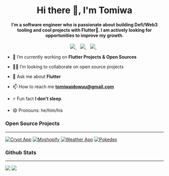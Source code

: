 <h1 align="center">Hi there 👋, I'm Tomiwa</h1>

<h4 align="center">I'm a software engineer who is passionate about building Defi/Web3 tooling and cool projects with Flutter💙. I am actively looking for opportunities to improve my growth.</h4>

<p align='center'>
<a href="https://twitter.com/cscoder_" target="_blank">
  <img src="https://img.shields.io/badge/twitter-%231DA1F2.svg?&style=for-the-badge&logo=twitter&logoColor=white" />
</a>&nbsp;&nbsp;
<a href="mailto:tomiwaidowuu@gmail.com" target="_blank">
  <img src="https://img.shields.io/badge/email-%23D14836.svg?&style=for-the-badge&logo=gmail&logoColor=white" />
</a>&nbsp;&nbsp;
<a href="https://www.linkedin.com/in/cscoder/" target="_blank">
  <img src="https://img.shields.io/badge/linkedin-%230077B5.svg?&style=for-the-badge&logo=linkedin&logoColor=white" />
</a>&nbsp;&nbsp;
<!-- <img src="https://gpvc.arturio.dev/o-ifeanyi" /> -->
</p>

- 🔭 I’m currently working on **Flutter Projects & Open Sources**

<!-- - 🌱 I’m currently learning **Swift** -->

- 🧑‍💻 I’m looking to collaborate on open source projects

- 💬 Ask me about **Flutter**

- 📫 How to reach me **tomiwaidowuu@gmail.com**

- ⚡ Fun fact **I don't sleep**

- 😄 Pronouns: he/him/his

### Open Source Projects
<hr>

[![Cryot App](https://github-readme-stats.vercel.app/api/pin/?username=cscoderr&theme=merko&repo=crypto_wallet_app)](https://github.com/cscoderr/crypto_wallet_app)
[![Myshopify](https://github-readme-stats.vercel.app/api/pin/?username=cscoderr&theme=merko&repo=myshopify)](https://github.com/cscoderr/myshopify)
[![Weather App](https://github-readme-stats.vercel.app/api/pin/?username=cscoderr&theme=merko&repo=weather_app)](https://github.com/cscoderr/weather_app)
[![Pokedex](https://github-readme-stats.vercel.app/api/pin/?username=cscoderr&theme=merko&repo=Pokedex)](https://github.com/cscoderr/Pokedex)

### Github Stats
<hr>
<span>
  <img src ="https://github-readme-stats.vercel.app/api?username=cscoderr&theme=merko&show_icons=true&locale=en">
  <img src ="https://github-readme-streak-stats.herokuapp.com?user=cscoderr&theme=merko&hide_border=false&background=FFFFFF00">
</span>



